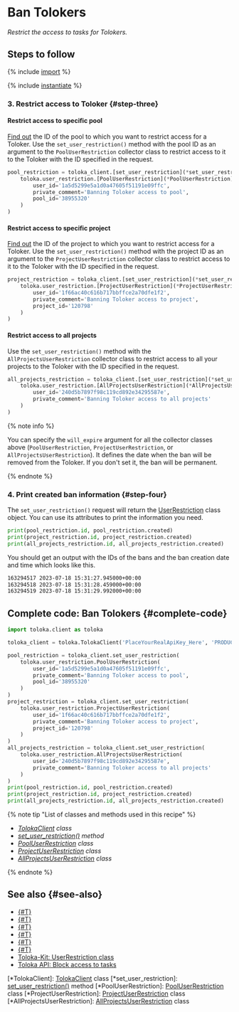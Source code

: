 # Ban Tolokers

_Restrict the access to tasks for Tolokers._

## Steps to follow

{% include [import](../_includes/recipes/import.md) %}

{% include [instantiate](../_includes/recipes/instantiate.md) %}

### 3. Restrict access to Toloker {#step-three}

#### Restrict access to specific pool

[Find out](get-pools.md) the ID of the pool to which you want to restrict access for a Toloker. Use the `set_user_restriction()` method with the pool ID as an argument to the `PoolUserRestriction` collector class to restrict access to it to the Toloker with the ID specified in the request.

```python
pool_restriction = toloka_client.[set_user_restriction](*set_user_restriction)(
    toloka.user_restriction.[PoolUserRestriction](*PoolUserRestriction)(
        user_id='1a5d5299e5a1d0a47605f51191e09ffc',
        private_comment='Banning Toloker access to pool',
        pool_id='38955320'
    )
)
```

#### Restrict access to specific project

[Find out](get-projects.md) the ID of the project to which you want to restrict access for a Toloker. Use the `set_user_restriction()` method with the project ID as an argument to the `ProjectUserRestriction` collector class to restrict access to it to the Toloker with the ID specified in the request.

```python
project_restriction = toloka_client.[set_user_restriction](*set_user_restriction)(
    toloka.user_restriction.[ProjectUserRestriction](*ProjectUserRestriction)(
        user_id='1f66ac40c616b717bbffce2a70dfe1f2',
        private_comment='Banning Toloker access to project',
        project_id='120798'
    )
)
```

#### Restrict access to all projects

Use the `set_user_restriction()` method with the `AllProjectsUserRestriction` collector class to restrict access to all your projects to the Toloker with the ID specified in the request.

```python
all_projects_restriction = toloka_client.[set_user_restriction](*set_user_restriction)(
    toloka.user_restriction.[AllProjectsUserRestriction](*AllProjectsUserRestriction)(
        user_id='240d5b7897f98c119cd892e34295587e',
        private_comment='Banning Toloker access to all projects'
    )
)
```

{% note info %}

You can specify the `will_expire` argument for all the collector classes above (`PoolUserRestriction`, `ProjectUserRestriction`, or `AllProjectsUserRestriction`). It defines the date when the ban will be removed from the Toloker. If you don't set it, the ban will be permanent.

{% endnote %}

### 4. Print created ban information {#step-four}

The `set_user_restriction()` request will return the [UserRestriction](../reference/toloka.client.user_restriction.UserRestriction.md) class object. You can use its attributes to print the information you need.

```python
print(pool_restriction.id, pool_restriction.created)
print(project_restriction.id, project_restriction.created)
print(all_projects_restriction.id, all_projects_restriction.created)
```

You should get an output with the IDs of the bans and the ban creation date and time which looks like this.

```bash
163294517 2023-07-18 15:31:27.945000+00:00
163294518 2023-07-18 15:31:28.459000+00:00
163294519 2023-07-18 15:31:29.992000+00:00
```

## Complete code: Ban Tolokers {#complete-code}

```python
import toloka.client as toloka

toloka_client = toloka.TolokaClient('PlaceYourRealApiKey_Here', 'PRODUCTION')

pool_restriction = toloka_client.set_user_restriction(
    toloka.user_restriction.PoolUserRestriction(
        user_id='1a5d5299e5a1d0a47605f51191e09ffc',
        private_comment='Banning Toloker access to pool',
        pool_id='38955320'
    )
)
project_restriction = toloka_client.set_user_restriction(
    toloka.user_restriction.ProjectUserRestriction(
        user_id='1f66ac40c616b717bbffce2a70dfe1f2',
        private_comment='Banning Toloker access to project',
        project_id='120798'
    )
)
all_projects_restriction = toloka_client.set_user_restriction(
    toloka.user_restriction.AllProjectsUserRestriction(
        user_id='240d5b7897f98c119cd892e34295587e',
        private_comment='Banning Toloker access to all projects'
    )
)
print(pool_restriction.id, pool_restriction.created)
print(project_restriction.id, project_restriction.created)
print(all_projects_restriction.id, all_projects_restriction.created)
```

{% note tip "List of classes and methods used in this recipe" %}

- _[TolokaClient](../reference/toloka.client.TolokaClient.md) class_
- _[set_user_restriction()](../reference/toloka.client.TolokaClient.set_user_restriction.md) method_
- _[PoolUserRestriction](../reference/toloka.client.user_restriction.PoolUserRestriction.md) class_
- _[ProjectUserRestriction](../reference/toloka.client.user_restriction.ProjectUserRestriction.md) class_
- _[AllProjectsUserRestriction](../reference/toloka.client.user_restriction.AllProjectsUserRestriction.md) class_

{% endnote %}

## See also {#see-also}

- [{#T}](../../guide/concepts/overview.md)
- [{#T}](learn-basics.md)
- [{#T}](use-cases.md)
- [{#T}](../../guide/concepts/ban.md)
- [{#T}](get-pools.md)
- [{#T}](get-projects.md)
- [Toloka-Kit: UserRestriction class](../reference/toloka.client.user_restriction.UserRestriction.md)
- [Toloka API: Block access to tasks](https://toloka.ai/docs/api/api-reference/#put-/user-restrictions)

[*TolokaClient]: [TolokaClient](../reference/toloka.client.TolokaClient.md) class
[*set_user_restriction]: [set_user_restriction()](../reference/toloka.client.TolokaClient.set_user_restriction.md) method
[*PoolUserRestriction]: [PoolUserRestriction](../reference/toloka.client.user_restriction.PoolUserRestriction.md) class
[*ProjectUserRestriction]: [ProjectUserRestriction](../reference/toloka.client.user_restriction.ProjectUserRestriction.md) class
[*AllProjectsUserRestriction]: [AllProjectsUserRestriction](../reference/toloka.client.user_restriction.AllProjectsUserRestriction.md) class